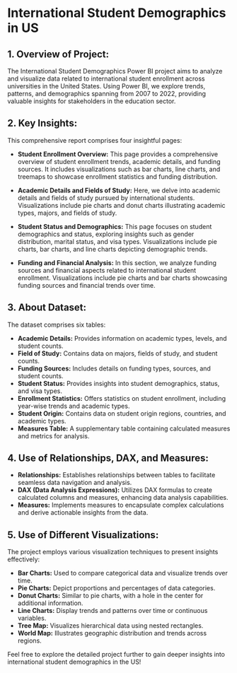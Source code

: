 # International Student Demographics in US

## 1. Overview of Project:
The International Student Demographics Power BI project aims to analyze and visualize data related to international student enrollment across universities in the United States. Using Power BI, we explore trends, patterns, and demographics spanning from 2007 to 2022, providing valuable insights for stakeholders in the education sector.

## 2. Key Insights:
This comprehensive report comprises four insightful pages:

- **Student Enrollment Overview:** This page provides a comprehensive overview of student enrollment trends, academic details, and funding sources. It includes visualizations such as bar charts, line charts, and treemaps to showcase enrollment statistics and funding distribution.
  
- **Academic Details and Fields of Study:** Here, we delve into academic details and fields of study pursued by international students. Visualizations include pie charts and donut charts illustrating academic types, majors, and fields of study.

- **Student Status and Demographics:** This page focuses on student demographics and status, exploring insights such as gender distribution, marital status, and visa types. Visualizations include pie charts, bar charts, and line charts depicting demographic trends.

- **Funding and Financial Analysis:** In this section, we analyze funding sources and financial aspects related to international student enrollment. Visualizations include pie charts and bar charts showcasing funding sources and financial trends over time.

## 3. About Dataset:
The dataset comprises six tables:
- **Academic Details:** Provides information on academic types, levels, and student counts.
- **Field of Study:** Contains data on majors, fields of study, and student counts.
- **Funding Sources:** Includes details on funding types, sources, and student counts.
- **Student Status:** Provides insights into student demographics, status, and visa types.
- **Enrollment Statistics:** Offers statistics on student enrollment, including year-wise trends and academic types.
- **Student Origin:** Contains data on student origin regions, countries, and academic types.
- **Measures Table:** A supplementary table containing calculated measures and metrics for analysis.

## 4. Use of Relationships, DAX, and Measures:
- **Relationships:** Establishes relationships between tables to facilitate seamless data navigation and analysis.
- **DAX (Data Analysis Expressions):** Utilizes DAX formulas to create calculated columns and measures, enhancing data analysis capabilities.
- **Measures:** Implements measures to encapsulate complex calculations and derive actionable insights from the data.

## 5. Use of Different Visualizations:
The project employs various visualization techniques to present insights effectively:
- **Bar Charts:** Used to compare categorical data and visualize trends over time.
- **Pie Charts:** Depict proportions and percentages of data categories.
- **Donut Charts:** Similar to pie charts, with a hole in the center for additional information.
- **Line Charts:** Display trends and patterns over time or continuous variables.
- **Tree Map:** Visualizes hierarchical data using nested rectangles.
- **World Map:** Illustrates geographic distribution and trends across regions.

Feel free to explore the detailed project further to gain deeper insights into international student demographics in the US!

